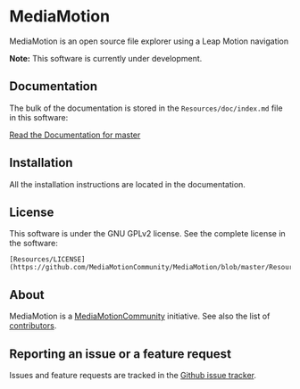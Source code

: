 MediaMotion
=============

MediaMotion is an open source file explorer using a Leap Motion navigation

**Note:** This software is currently under development.

Documentation
-------------

The bulk of the documentation is stored in the `Resources/doc/index.md` file in this software:

[Read the Documentation for master](https://github.com/MediaMotionCommunity/MediaMotion/blob/master/Resources/doc/index.md)

Installation
------------

All the installation instructions are located in the documentation.

License
-------

This software is under the GNU GPLv2 license. See the complete license in the software:

    [Resources/LICENSE](https://github.com/MediaMotionCommunity/MediaMotion/blob/master/Resources/LICENSE)

About
-----

MediaMotion is a [MediaMotionCommunity](https://github.com/MediaMotionCommunity) initiative.
See also the list of [contributors](https://github.com/MediaMotionCommunity/MediaMotion/contributors).

Reporting an issue or a feature request
---------------------------------------

Issues and feature requests are tracked in the [Github issue tracker](https://github.com/MediaMotionCommunity/MediaMotion/issues).

